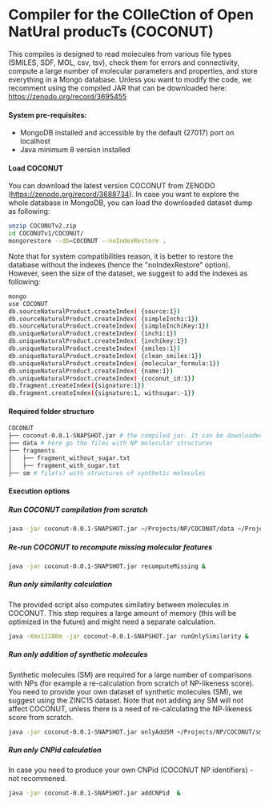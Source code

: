 # Compiler for the COlleCtion of Open NatUral producTs (COCONUT)

This compiles is designed to read molecules from various file types (SMILES, SDF, MOL, csv, tsv), check them for errors and connectivity, compute a large number of molecular parameters and properties, and store everything in a Mongo database.
Unless you want to modify the code, we recomment using the compiled JAR that can be downloaded here: https://zenodo.org/record/3695455 

#### System pre-requisites:

- MongoDB installed and accessible by the default (27017) port on localhost
- Java minimum 8 version installed


#### Load COCONUT
You can download the latest version COCONUT from ZENODO (https://zenodo.org/record/3688734). In case you want to explore the whole database in MongoDB, you can load the downloaded dataset dump as following:
````bash
unzip COCONUTv2.zip
cd COCONUTv1/COCONUT/
mongorestore --db=COCONUT --noIndexRestore .
````

Note that for system compatibilities reason, it is better to restore the database without the indexes (hence the "noIndexRestore" option).
However, seen the size of the dataset, we suggest to add the indexes as following:

````bash
mongo
use COCONUT
db.sourceNaturalProduct.createIndex( {source:1})
db.sourceNaturalProduct.createIndex( {simpleInchi:1})
db.sourceNaturalProduct.createIndex( {simpleInchiKey:1})
db.uniqueNaturalProduct.createIndex( {inchi:1})
db.uniqueNaturalProduct.createIndex( {inchikey:1})
db.uniqueNaturalProduct.createIndex( {smiles:1})
db.uniqueNaturalProduct.createIndex( {clean_smiles:1})
db.uniqueNaturalProduct.createIndex( {molecular_formula:1})
db.uniqueNaturalProduct.createIndex( {name:1})
db.uniqueNaturalProduct.createIndex( {coconut_id:1})
db.fragment.createIndex({signature:1})
db.fragment.createIndex({signature:1, withsugar:-1})
````

#### Required folder structure

````bash
COCONUT
├── coconut-0.0.1-SNAPSHOT.jar # the compiled jar. It can be downloaded from ZENODO: https://zenodo.org/record/3695455
├── data # here go the files with NP molecular structures
├── fragments
│   ├── fragment_without_sugar.txt
│   ├── fragment_with_sugar.txt
├── sm # file(s) with structures of synthetic molecules 
````

#### Execution options

##### Run COCONUT compilation from scratch

```bash
java -jar coconut-0.0.1-SNAPSHOT.jar ~/Projects/NP/COCONUT/data ~/Projects/NP/COCONUT/sm/sm.tsv ~/Projects/NP/COCONUT/fragments/fragment_without_sugar.txt ~/Projects/NP/COCONUT/fragments/fragment_with_sugar.txt &
```

##### Re-run COCONUT to recompute missing molecular features 

```bash
java -jar coconut-0.0.1-SNAPSHOT.jar recomputeMissing &
```

##### Run only similarity calculation
The provided script also computes similatiry between molecules in COCONUT. This step requires a large amount of memory (this will be optimized in the future) and might need a separate calculation.
````bash
java -Xmx12288m -jar coconut-0.0.1-SNAPSHOT.jar runOnlySimilarity &
````

##### Run only addition of synthetic molecules
Synthetic molecules (SM) are required for a large number of comparisons with NPs (for example a re-calculation from scratch of NP-likeness score). You need to provide your own dataset of synthetic molecules (SM), we suggest using the ZINC15 dataset.
Note that not adding any SM will not affect COCONUT, unless there is a need of re-calculating the NP-likeness score from scratch.

```bash
java -jar coconut-0.0.1-SNAPSHOT.jar onlyAddSM ~/Projects/NP/COCONUT/sm/sm.tsv & 
```

##### Run only CNPid calculation
In case you need to produce your own CNPid (COCONUT NP identifiers) - not recommened.

```bash
java -jar coconut-0.0.1-SNAPSHOT.jar addCNPid  & 
```


